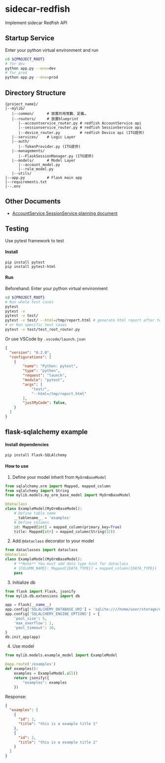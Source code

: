 # sidecar-redfish

Implement sidecar Redfish API  


## Startup Service
Enter your python virtual environment and run
```bash
cd ${PROJECT_ROOT}
# for dev
python app.py --env=dev
# for prod
python app.py --env=prod
```


## Directory Structure  
```
{project_name}/
|--mylib/
   |--common/      # 放置共用常數、定義…
   |--routers/     # 放置blueprint
      |--accountservice_router.py # redfish AccountService api
      |--sessionservice_router.py # redfish SessionService api
      |--device_router.py         # redfish Device api (ITG提供)
   |--services/    # Logic Layer
   |--auth/
      |--TokenProvider.py (ITG提供)
   |--managements/
      |--FlaskSessionManager.py (ITG提供)
   |--models/      # Model Layer
      |--account_model.py
      |--role_model.py
   |--utils/  
|--app.py          # Flask main app
|--requirements.txt
|--.env   
```

## Other Documents
* [AccountService,SessionService planning document](https://docs.google.com/document/d/102J-SfI7yyY3LnNWWcaKx2A0af6lKepY4VmaWh-lwR8/edit?tab=t.0)  




## Testing ##
Use pytest framework to test    

#### Install
```
pip install pytest
pip install pytest-html
```
#### Run
Beforehand: Enter your python virtual environment
```bash
cd ${PROJECT_ROOT}
# Run whole test cases
pytest
pytest -v
pytest -v test/
pytest -v test/ --html=/tmp/report.html # generate html report after test
# or Run specific test cases
pytest -v test/test_root_router.py
```
Or use VSCode by `.vscode/launch.json`
```json
{
  "version": "0.2.0",
  "configurations": [
    {
        "name": "Python: pytest",
        "type": "python",
        "request": "launch",
        "module": "pytest",
        "args": [
            "test/", 
            "--html=/tmp/report.html"
        ],
        "justMyCode": false,
    }
  ]
}
```



## flask-sqlalchemy example ##

#### Install dependencies
```bash
pip install Flask-SQLAlchemy
```

#### How to use
1. Define your model inherit from `MyOrmBaseModel`  
```python
from sqlalchemy.orm import Mapped, mapped_column
from sqlalchemy import String
from mylib.models.my_orm_base_model import MyOrmBaseModel

@dataclass
class ExampleModel(MyOrmBaseModel):
    # Define table name
    __tablename__ = 'examples'
    # Define columns
    id: Mapped[int] = mapped_column(primary_key=True)
    title: Mapped[str] = mapped_column(String(32))
```

2. Add `@dataclass` decorator to your model  
```python
from dataclasses import dataclass
@dataclass
class ExampleModel(MyOrmBaseModel):
    # **Note** You must add data type hint for dataclass
    # {COLUMN_NAME}: Mapped[{DATA_TYPE}] = mapped_column({DATA_TYPE})
    pass
```

3. Initialize db  
```python
from flask import Flask, jsonify
from mylib.db.extensions import db

app = Flask(__name__)
app.config['SQLALCHEMY_DATABASE_URI'] = 'sqlite:////home/user/storage/examples.db'
app.config['SQLALCHEMY_ENGINE_OPTIONS'] = {
    'pool_size': 5,
    'max_overflow': 1,
    'pool_timeout': 10,
}
db.init_app(app)
```

4. Use model  
```python
from mylib.models.example_model import ExampleModel

@app.route('/examples')
def examples():
    examples = ExampleModel.all()
    return jsonify({
        "examples": examples
    })
```
Response:  
```json
{
  "examples": [
    {
      "id": 1,
      "title": "this is a example title 1"
    },
    {
      "id": 2,
      "title": "this is a example title 2"
    }
  ]
}
```
